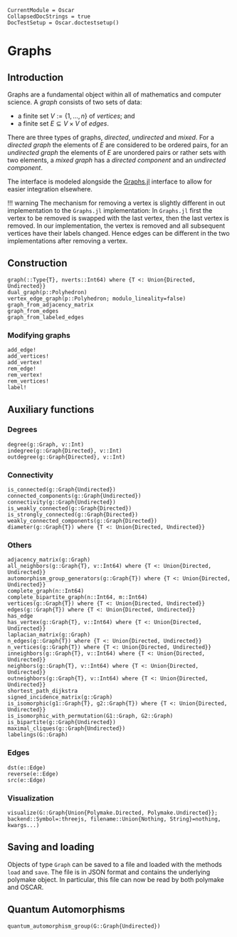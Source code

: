 ```@meta
CurrentModule = Oscar
CollapsedDocStrings = true
DocTestSetup = Oscar.doctestsetup()
```

# Graphs

## Introduction

Graphs are a fundamental object within all of mathematics and computer science.
A *graph* consists of two sets of data:

- a finite set $V := \{1,\ldots,n\}$ of *vertices*; and
- a finite set $E \subseteq V\times V$ of *edges*.

There are three types of graphs, *directed*, *undirected* and *mixed*. For a *directed
graph* the elements of $E$ are considered to be ordered pairs, for an
*undirected graph* the elements of $E$ are unordered pairs or rather sets with
two elements, a *mixed graph* has a *directed component* and an *undirected component*.

The interface is modeled alongside the
[Graphs.jl](https://juliagraphs.org/Graphs.jl/dev/) interface to
allow for easier integration elsewhere.

!!! warning
    The mechanism for removing a vertex is slightly different in out
    implementation to the `Graphs.jl` implementation: In `Graphs.jl` first
    the vertex to be removed is swapped with the last vertex, then the last
    vertex is removed. In our implementation, the vertex is removed and all
    subsequent vertices have their labels changed. Hence edges can be different
    in the two implementations after removing a vertex.

## Construction

```@docs
graph(::Type{T}, nverts::Int64) where {T <: Union{Directed, Undirected}}
dual_graph(p::Polyhedron)
vertex_edge_graph(p::Polyhedron; modulo_lineality=false)
graph_from_adjacency_matrix
graph_from_edges
graph_from_labeled_edges
```

### Modifying graphs
```@docs
add_edge!
add_vertices!
add_vertex!
rem_edge!
rem_vertex!
rem_vertices!
label!
```

## Auxiliary functions

### Degrees
```@docs
degree(g::Graph, v::Int)
indegree(g::Graph{Directed}, v::Int)
outdegree(g::Graph{Directed}, v::Int)
```

### Connectivity
```@docs
is_connected(g::Graph{Undirected})
connected_components(g::Graph{Undirected})
connectivity(g::Graph{Undirected})
is_weakly_connected(g::Graph{Directed})
is_strongly_connected(g::Graph{Directed})
weakly_connected_components(g::Graph{Directed})
diameter(g::Graph{T}) where {T <: Union{Directed, Undirected}}
```

### Others
```@docs
adjacency_matrix(g::Graph)
all_neighbors(g::Graph{T}, v::Int64) where {T <: Union{Directed, Undirected}}
automorphism_group_generators(g::Graph{T}) where {T <: Union{Directed, Undirected}}
complete_graph(n::Int64)
complete_bipartite_graph(n::Int64, m::Int64)
vertices(g::Graph{T}) where {T <: Union{Directed, Undirected}}
edges(g::Graph{T}) where {T <: Union{Directed, Undirected}}
has_edge
has_vertex(g::Graph{T}, v::Int64) where {T <: Union{Directed, Undirected}}
laplacian_matrix(g::Graph)
n_edges(g::Graph{T}) where {T <: Union{Directed, Undirected}}
n_vertices(g::Graph{T}) where {T <: Union{Directed, Undirected}}
inneighbors(g::Graph{T}, v::Int64) where {T <: Union{Directed, Undirected}}
neighbors(g::Graph{T}, v::Int64) where {T <: Union{Directed, Undirected}}
outneighbors(g::Graph{T}, v::Int64) where {T <: Union{Directed, Undirected}}
shortest_path_dijkstra
signed_incidence_matrix(g::Graph)
is_isomorphic(g1::Graph{T}, g2::Graph{T}) where {T <: Union{Directed, Undirected}}
is_isomorphic_with_permutation(G1::Graph, G2::Graph)
is_bipartite(g::Graph{Undirected})
maximal_cliques(g::Graph{Undirected})
labelings(G::Graph)
```

### Edges
```@docs
dst(e::Edge)
reverse(e::Edge)
src(e::Edge)
```

### Visualization
```@docs
visualize(G::Graph{Union{Polymake.Directed, Polymake.Undirected}}; backend::Symbol=:threejs, filename::Union{Nothing, String}=nothing, kwargs...)
```
## Saving and loading

Objects of type `Graph` can be saved to a file and loaded with the methods
`load` and `save`.  The file is in JSON format and contains the underlying
polymake object. In particular, this file can now be read by both polymake and
OSCAR.

## Quantum Automorphisms
```@docs
quantum_automorphism_group(G::Graph{Undirected})
```
